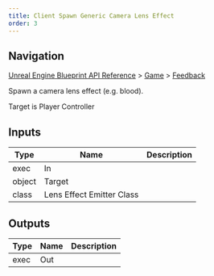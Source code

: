 ```yaml
---
title: Client Spawn Generic Camera Lens Effect
order: 3
---
```

## Navigation

[Unreal Engine Blueprint API Reference](https://dev.epicgames.com/documentation/en-us/unreal-engine/BlueprintAPI) > [Game](https://dev.epicgames.com/documentation/en-us/unreal-engine/BlueprintAPI/Game) > [Feedback](https://dev.epicgames.com/documentation/en-us/unreal-engine/BlueprintAPI/Game/Feedback)

Spawn a camera lens effect (e.g. blood).

Target is Player Controller

## Inputs

| Type | Name | Description |
| --- | --- | --- |
| exec | In |  |
| object | Target |  |
| class | Lens Effect Emitter Class |  |

## Outputs

| Type | Name | Description |
| --- | --- | --- |
| exec | Out |  |
